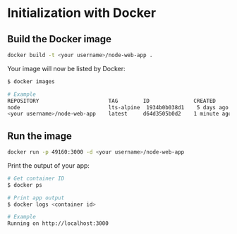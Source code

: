# Initialization with Docker

## Build the Docker image

```bash
docker build -t <your username>/node-web-app .
```

Your image will now be listed by Docker:

```bash
$ docker images

# Example
REPOSITORY                      TAG        ID              CREATED
node                            lts-alpine  1934b0b038d1    5 days ago
<your username>/node-web-app    latest     d64d3505b0d2    1 minute ago
```

## Run the image

```bash
docker run -p 49160:3000 -d <your username>/node-web-app
```

Print the output of your app:

```bash
# Get container ID
$ docker ps

# Print app output
$ docker logs <container id>

# Example
Running on http://localhost:3000
```